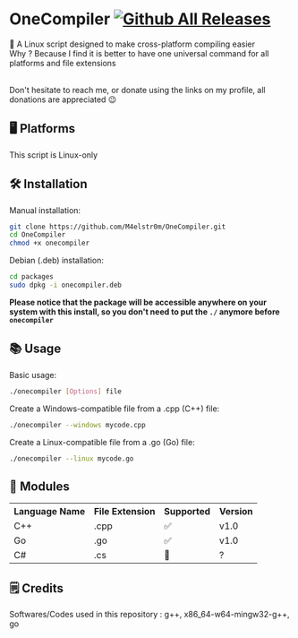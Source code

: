 # **OneCompiler [![Github All Releases](https://img.shields.io/github/downloads/M4elstr0m/OneCompiler/total.svg)]()**
💠  A Linux script designed to make cross-platform compiling easier
<br>Why ? Because I find it is better to have one universal command for all platforms and file extensions

<br>
Don't hesitate to reach me, or donate using the links on my profile, all donations are appreciated 😉

## 🖥️ Platforms
This script is Linux-only

## 🛠️ Installation
Manual installation:
```bash
git clone https://github.com/M4elstr0m/OneCompiler.git
cd OneCompiler
chmod +x onecompiler
```
Debian (.deb) installation:
```bash
cd packages
sudo dpkg -i onecompiler.deb
```
**Please notice that the package will be accessible anywhere on your system with this install, so you don't need to put the ```./``` anymore before ```onecompiler```**
## 📚 Usage
Basic usage:
```bash
./onecompiler [Options] file
```

Create a Windows-compatible file from a .cpp (C++) file:
```bash
./onecompiler --windows mycode.cpp
```

Create a Linux-compatible file from a .go (Go) file:
```bash
./onecompiler --linux mycode.go
```
## 🧩 Modules
<div>
<table>
  <tr>
    <th>Language Name</th>
    <th>File Extension</th>
    <th>Supported</th>
    <th>Version</th>
  </tr>
  <tr>
    <td>C++</td>
    <td>.cpp</td>
    <td>✅</td>
    <td>v1.0</td>
  </tr>
  <tr>
    <td>Go</td>
    <td>.go</td>
    <td>✅</td>
    <td>v1.0</td>
  </tr>
  <tr>
    <td>C#</td>
    <td>.cs</td>
    <td>🚧</td>
    <td>?</td>
  </tr>
</table>
</div>

## 🗒️ Credits
Softwares/Codes used in this repository : g++, x86_64-w64-mingw32-g++, go
